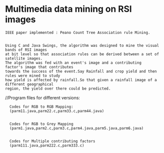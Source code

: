   # Multimedia data mining on RSI images

    IEEE paper implemented : Peano Count Tree Association rule Mining.


    Using C and Java Swings, the algorithm was designed to mine the visual bands of RSI images 
    at bit level so that association rules can be derived between a set of satellite images.
    The algorithm was fed with an event's image and a contributing factor's image that contributes 
    towards the success of the event.Say Rainfall and crop yield and then rules were mined to study 
    how yield is affected by rainfall.So that given a rainfall image of a different geographical 
    region, the yield over there could be predicted.


   //Program files for different versions:
   
   
      Codes for RGB to RGB Mapping:
      (parm11.java,parm22.c,parm33.c,parm44.java)


      Codes for RGB to Grey Mapping
      (parm1.java,parm2.c,parm3.c,parm4.java,parm5.java,parm6.java)


      Codes for Multiple contributing factors
      (parm111.java,parm222.c,parm333.c)
